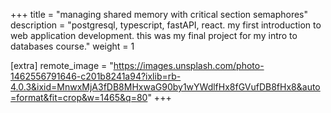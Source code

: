 +++
title = "managing shared memory with critical section semaphores"
description = "postgresql, typescript, fastAPI, react. my first introduction to web application development. this was my final project for my intro to databases course."
weight = 1

[extra]
remote_image = "https://images.unsplash.com/photo-1462556791646-c201b8241a94?ixlib=rb-4.0.3&ixid=MnwxMjA3fDB8MHxwaG90by1wYWdlfHx8fGVufDB8fHx8&auto=format&fit=crop&w=1465&q=80"
+++

